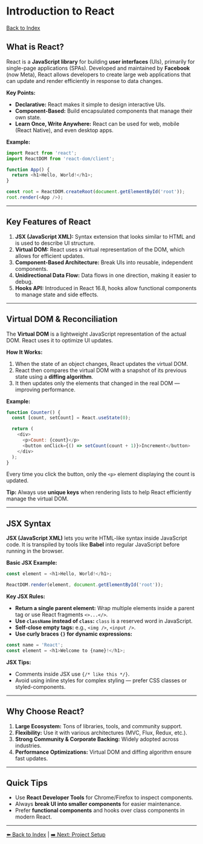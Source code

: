 # Introduction to React

[Back to Index](../index.md)

## What is React?

React is a **JavaScript library** for building **user interfaces** (UIs), primarily for single-page applications (SPAs). Developed and maintained by **Facebook** (now Meta), React allows developers to create large web applications that can update and render efficiently in response to data changes.

**Key Points:**
- **Declarative:** React makes it simple to design interactive UIs.
- **Component-Based:** Build encapsulated components that manage their own state.
- **Learn Once, Write Anywhere:** React can be used for web, mobile (React Native), and even desktop apps.

**Example:**

```javascript
import React from 'react';
import ReactDOM from 'react-dom/client';

function App() {
  return <h1>Hello, World!</h1>;
}

const root = ReactDOM.createRoot(document.getElementById('root'));
root.render(<App />);
```

---

## Key Features of React

1. **JSX (JavaScript XML):** Syntax extension that looks similar to HTML and is used to describe UI structure.
2. **Virtual DOM:** React uses a virtual representation of the DOM, which allows for efficient updates.
3. **Component-Based Architecture:** Break UIs into reusable, independent components.
4. **Unidirectional Data Flow:** Data flows in one direction, making it easier to debug.
5. **Hooks API:** Introduced in React 16.8, hooks allow functional components to manage state and side effects.

---

## Virtual DOM & Reconciliation

The **Virtual DOM** is a lightweight JavaScript representation of the actual DOM. React uses it to optimize UI updates.

**How It Works:**
1. When the state of an object changes, React updates the virtual DOM.
2. React then compares the virtual DOM with a snapshot of its previous state using a **diffing algorithm**.
3. It then updates only the elements that changed in the real DOM — improving performance.

**Example:**

```javascript
function Counter() {
  const [count, setCount] = React.useState(0);

  return (
    <div>
      <p>Count: {count}</p>
      <button onClick={() => setCount(count + 1)}>Increment</button>
    </div>
  );
}
```

Every time you click the button, only the `<p>` element displaying the count is updated.

**Tip:** Always use **unique keys** when rendering lists to help React efficiently manage the virtual DOM.

---

## JSX Syntax

**JSX (JavaScript XML)** lets you write HTML-like syntax inside JavaScript code. It is transpiled by tools like **Babel** into regular JavaScript before running in the browser.

**Basic JSX Example:**

```javascript
const element = <h1>Hello, World!</h1>;

ReactDOM.render(element, document.getElementById('root'));
```

**Key JSX Rules:**
- **Return a single parent element:** Wrap multiple elements inside a parent tag or use React fragments `<>...</>`.
- **Use `className` instead of `class`:** `class` is a reserved word in JavaScript.
- **Self-close empty tags:** e.g., `<img />`, `<input />`.
- **Use curly braces `{}` for dynamic expressions:**

```javascript
const name = 'React';
const element = <h1>Welcome to {name}!</h1>;
```

**JSX Tips:**
- Comments inside JSX use `{/* like this */}`.
- Avoid using inline styles for complex styling — prefer CSS classes or styled-components.

---

## Why Choose React?

1. **Large Ecosystem:** Tons of libraries, tools, and community support.
2. **Flexibility:** Use it with various architectures (MVC, Flux, Redux, etc.).
3. **Strong Community & Corporate Backing:** Widely adopted across industries.
4. **Performance Optimizations:** Virtual DOM and diffing algorithm ensure fast updates.

---

## Quick Tips

- Use **React Developer Tools** for Chrome/Firefox to inspect components.
- Always **break UI into smaller components** for easier maintenance.
- Prefer **functional components** and hooks over class components in modern React.

---

[⬅️ Back to Index](../index.md) | [➡️ Next: Project Setup](2-project-setup.md)

